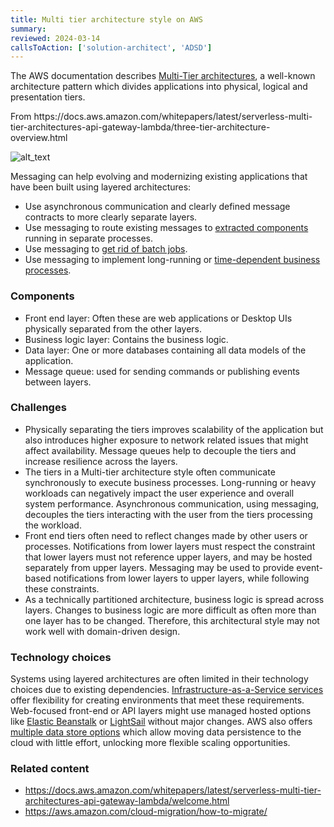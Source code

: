```yaml
---
title: Multi tier architecture style on AWS
summary:
reviewed: 2024-03-14
callsToAction: ['solution-architect', 'ADSD']
---
```


The AWS documentation describes [Multi-Tier architectures](https://docs.aws.amazon.com/whitepapers/latest/serverless-multi-tier-architectures-api-gateway-lambda/), a well-known architecture pattern which divides applications into physical, logical and presentation tiers.

From https:&#47;/docs.aws.amazon.com/whitepapers/latest/serverless-multi-tier-architectures-api-gateway-lambda/three-tier-architecture-overview.html

![alt_text](/architecture/aws/images/image1.png "image_tooltip")

Messaging can help evolving and modernizing existing applications that have been built using layered architectures:

- Use asynchronous communication and clearly defined message contracts to more clearly separate layers.
- Use messaging to route existing messages to [extracted components](https://codeopinion.com/splitting-up-a-monolith-into-microservices/) running in separate processes.
- Use messaging to [get rid of batch jobs](https://particular.net/blog/death-to-the-batch-job).
- Use messaging to implement long-running or [time-dependent business processes](https://particular.net/webinars/got-the-time).

### Components

- Front end layer: Often these are web applications or Desktop UIs physically separated from the other layers.
- Business logic layer: Contains the business logic.
- Data layer: One or more databases containing all data models of the application.
- Message queue: used for sending commands or publishing events between layers.

### Challenges

- Physically separating the tiers improves scalability of the application but also introduces higher exposure to network related issues that might affect availability. Message queues help to decouple the tiers and increase resilience across the layers.
- The tiers in a Multi-tier architecture style often communicate synchronously to execute business processes. Long-running or heavy workloads can negatively impact the user experience and overall system performance. Asynchronous communication, using messaging, decouples the tiers interacting with the user from the tiers processing the workload.
- Front end tiers often need to reflect changes made by other users or processes. Notifications from lower layers must respect the constraint that lower layers must not reference upper layers, and may be hosted separately from upper layers. Messaging may be used to provide event-based notifications from lower layers to upper layers, while following these constraints.
- As a technically partitioned architecture, business logic is spread across layers. Changes to business logic are more difficult as often more than one layer has to be changed. Therefore, this architectural style may not work well with domain-driven design.

### Technology choices

Systems using layered architectures are often limited in their technology choices due to existing dependencies. [Infrastructure-as-a-Service services](/architecture/azure/compute#infrastructure-as-a-service) offer flexibility for creating environments that meet these requirements. Web-focused front-end or API layers might use managed hosted options like [Elastic Beanstalk](https://aws.amazon.com/elasticbeanstalk) or [LightSail](https://aws.amazon.com/lightsail) without major changes. AWS also offers [multiple data store options](link-to-data-stores) which allow moving data persistence to the cloud with little effort, unlocking more flexible scaling opportunities.

### Related content

- [https:&#47;/docs.aws.amazon.com/whitepapers/latest/serverless-multi-tier-architectures-api-gateway-lambda/welcome.html](https://docs.aws.amazon.com/whitepapers/latest/serverless-multi-tier-architectures-api-gateway-lambda/welcome.html)
- [https:&#47;/aws.amazon.com/cloud-migration/how-to-migrate/](https://aws.amazon.com/cloud-migration/how-to-migrate/)